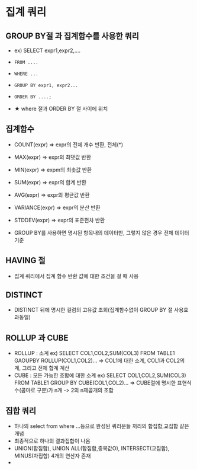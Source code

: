 # 집계 쿼리

## GROUP BY절 과 집계함수를 사용한 쿼리
- ex) SELECT expr1,expr2,....
-     FROM ....
-     WHERE ...
-     GROUP BY expr1, expr2...
-     ORDER BY ....;
- ★ where 절과 ORDER BY 절 사이에 위치

## 집계함수
- COUNT(expr) => expr의 전체 개수 반환, 전체(*)
- MAX(expr) => expr의 최댓값 반환
- MIN(expr) => expm의 최솟값 반환
- SUM(expr) => expr의 합계 반환
- AVG(expr) => expr의 평균값 반환
- VARIANCE(expr) => expr의 분산 반환
- STDDEV(expr) => expr의 표준편차 반환

- GROUP BY를 사용하면 명시된 항목내의 데이터만, 그렇지 않은 경우 전체 데이터 기준

## HAVING 절
- 집계 쿼리에서 집계 함수 반환 값에 대한 조건을 걸 때 사용

## DISTINCT
- DISTINCT 뒤에 명시한 컬럼의 고유값 조회(집계함수없이 GROUP BY 절 사용효과동일)

## ROLLUP 과 CUBE
- ROLLUP : 소계
ex) SELECT COL1,COL2,SUM(COL3)
      FROM TABLE1
      GAOUPBY ROLLUP(COL1,COL2)...
=> COL1에 대한 소계, COL1과 COL2의 계, 그리고 전체 합계 계산
- CUBE : 모든 가능한 조합에 대한 소계
ex) SELECT COL1,COL2,SUM(COL3)
    FROM TABLE1
    GROUP BY CUBE(COL1,COL2)...
=> CUBE절에 명시한 표현식 수(콤마로 구분)가 n개 -> 2의 n제곱개의 조합

## 집합 쿼리
- 하나의 select from where ...등으로 완성된 쿼리문들 끼리의 합집합,교집합 같은 개념
- 최종적으로 하나의 결과집합이 나옴
- UNION(합집합), UNION ALL(합집합,중복값O), INTERSECT(교집합), MINUS(차집합) 4개의 연산자 존재
-  
